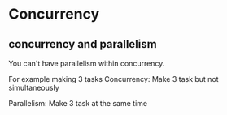 # Concurrency

## concurrency and parallelism

You can't have parallelism within concurrency.


For example making 3 tasks
Concurrency: Make 3 task but not simultaneously

Parallelism: Make 3 task at the same time
